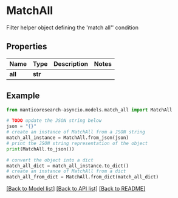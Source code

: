# MatchAll

Filter helper object defining the 'match all'' condition

## Properties

Name | Type | Description | Notes
------------ | ------------- | ------------- | -------------
**all** | **str** |  | 

## Example

```python
from manticoresearch-asyncio.models.match_all import MatchAll

# TODO update the JSON string below
json = "{}"
# create an instance of MatchAll from a JSON string
match_all_instance = MatchAll.from_json(json)
# print the JSON string representation of the object
print(MatchAll.to_json())

# convert the object into a dict
match_all_dict = match_all_instance.to_dict()
# create an instance of MatchAll from a dict
match_all_from_dict = MatchAll.from_dict(match_all_dict)
```
[[Back to Model list]](../README.md#documentation-for-models) [[Back to API list]](../README.md#documentation-for-api-endpoints) [[Back to README]](../README.md)


